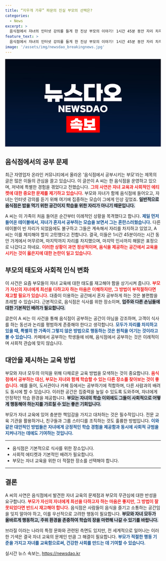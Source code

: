 ```yaml
---
title: “지우개 가루” 파문의 진실 부모의 선택은?
categories:
  - News
excerpt: >
  음식점에서 자녀의 인터넷 강의를 들게 한 진상 부모의 이야기! 1시간 45분 동안 자리 차지를 하며 논란의 중심에 선 이들의 행동에 네티즌들은 경악을 금치 못했습니다. 이 상황의 전말은? 클릭해서 확인하세요!
feature_text: >
  음식점에서 자녀의 인터넷 강의를 들게 한 진상 부모의 이야기! 1시간 45분 동안 자리 차지를 하며 논란의 중심에 선 이들의 행동에 네티즌들은 경악을 금치 못했습니다. 이 상황의 전말은? 클릭해서 확인하세요!
image: '/assets/img/newsdao_breakingnews.jpg'
---
```


<p><img src="/assets/img/newsdao_breakingnews.jpg" alt="implanttips 속보" /></p>

<h2 data-ke-size="size26">음식점에서의 공부 문제</h2>

<p data-ke-size="size16"></p> 

<p>최근 자영업자 온라인 커뮤니티에서 올라온 '음식점에서 공부시키는 부모'라는 제목의 글은 많은 이들의 관심을 끌고 있습니다. 이 글쓴이 A 씨는 한 음식점을 운영하고 있으며, 저녁에 특별한 경험을 겪었다고 전했습니다. <b><span style="color: #ee2323;">그의 사연은 자녀 교육과 사회적인 에티켓에 대한 중요한 문제를 제기하고 있습니다.</span></b> 부모와 자녀가 함께 음식점에 들어오고, 자녀는 인터넷 강의를 듣기 위해 여기에 집중하는 모습이 그에게 인상 깊었죠. <b><span style="background-color: #21538527;">일반적으로 음식점은 밥을 먹기 위한 공간이지 학습을 위한 자리가 아니기 때문입니다.</span></b></p>

<p>A 씨는 이 가족이 처음 들어온 순간부터 이례적인 상황을 목격했다고 합니다. <b><span style="color: #1a5490;">제일 먼저 들어온 테이블에서, 자녀가 혼자서 공부하는 모습을 보면서 그는 혼란스러웠습니다.</span></b> 다른 테이블이 빈 자리가 되었음에도 불구하고 그들은 계속해서 자리를 차지하고 있었고, A 씨는 이를 제지해야 할지 고민했다고 전합니다. 결국, 이들은 1시간 45분이라는 시간 동안 가게에서 머무르며, 마지막까지 자리를 차지했으며, 마지막 인사까지 해맑은 표정으로 나갔다고 하네요. <b><span style="color: #ee2323;">이러한 상황이 과연 정상적이며, 음식을 제공하는 공간에서 교육을 시키는 것이 옳은지에 대한 논란이 일고 있습니다.</span></b></p>

<h2 data-ke-size="size26">부모의 태도와 사회적 인식 변화</h2>

<p data-ke-size="size16"></p> 

<p>이 사건은 요즘 부모들이 자녀 교육에 대한 태도를 재고해야 함을 상기시켜 줍니다. <b><span style="color: #ee2323;">부모가 자신의 자녀에게 최선을 다하고자 하는 마음은 이해하지만, 그 방법이 부적절하다면 재고할 필요가 있습니다.</span></b> 대중이 이용하는 공간에서 혼자 공부하게 하는 것은 불편함을 초래할 수 있습니다. 근본적으로, 음식점은 식사를 위한 장소이며, <b><span style="background-color: #21538527;">업주와 다른 손님들에 대한 기본적인 배려가 필요합니다.</span></b></p>

<p>글쓴이 A 씨는 이 사건을 통해 음식점이 공부하는 공간이 아님을 강조하며, 고객이 식사를 하는 동선과 논리를 평범하게 존중해야 한다고 생각합니다. <b><span style="color: #1a5490;">모두가 자리를 차지하고 있을 때, 특별히 한 가족이 그렇지 않은 방법으로 행동하는 것은 원칙을 어기는 것이라고 볼 수 있습니다.</span></b> 카페에서 공부하는 학생들에 비해, 음식점에서 공부하는 것은 이례적이며 사회적 관습에 맞지 않습니다.</p>

<h2 data-ke-size="size26">대안을 제시하는 교육 방법</h2>

<p data-ke-size="size16"></p> 

<p>부모와 자녀 모두의 이익을 위해 다채로운 교육 방법을 모색하는 것이 중요합니다. <b><span style="color: #ee2323;">음식점에서 공부하는 대신, 부모는 자녀와 함께 학습할 수 있는 다른 장소를 찾아보는 것이 좋습니다.</span></b> 예를 들어, 도서관이나 카페 등에서는 공부하기에 적합하며, 다른 사람과의 배려도 동시에 할 수 있습니다. 이러한 공간은 집중력을 높일 수 있도록 도와주며, 자녀에게 안정적인 학습 환경을 제공합니다. <b><span style="background-color: #21538527;">부모는 자녀의 학습 이외에도 그들이 사회적으로 어떻게 행동해야 하는지를 가르칠 수 있는 좋은 기회입니다.</span></b></p>

<p>부모가 자녀 교육에 있어 충분한 책임감을 가지고 대처하는 것은 필수적입니다. 전문 교육 기관을 활용하거나, 친구들과 그룹 스터디를 조직하는 것도 훌륭한 방법입니다. <b><span style="color: #1a5490;">이와 같은 대안적인 방법들은 자녀에게 긍정적인 학습 경험을 제공함과 동시에 사회적 규범을 지켜나가는 데에도 기여하는 것입니다.</span></b> </p>

<hr>

<ul>
    <li>음식점은 기본적으로 식사를 위한 장소입니다.</li>
    <li>사회적 에티켓과 기본적인 배려가 필요합니다.</li>
    <li>부모는 자녀 교육을 위한 더 적절한 장소를 선택해야 합니다.</li>
</ul>

<hr>

<h2 data-ke-size="size26">결론</h2>

<p data-ke-size="size16"></p> 

<p>A 씨의 사연은 음식점에서 발견한 자녀 교육의 문제점과 부모의 무관심에 대한 반성을 요구합니다. <b><span style="color: #ee2323;">부모가 자신의 자녀에게 최선을 다하고자 하는 마음은 좋지만, 그 방법이 잘못되었다면 반드시 재고해야 합니다.</span></b> 음식점은 사람들이 음식을 즐기고 소통하는 공간임을 잊지 말아야 하고, 이를 우선적으로 고려한 행동이 필요합니다. <b><span style="background-color: #21538527;">부모와 자녀 모두가 올바르게 행동하고, 주위 환경을 존중하여 학습의 장을 마련해 나갈 수 있기를 바랍니다.</span></b> </p>

<p>브라질 이라는 나라의 특정 문화와 관련된 측면도 있지만, 전 세계적으로 일어나는 이러한 기색은 결국 자녀 교육의 문제인 만큼 그 해결이 필요합니다. <b><span style="color: #1a5490;">부모가 적절한 행동 기준을 가지고 자녀를 교육함으로써, 건강한 사회를 만드는 데 기여할 수 있습니다.</span></b></p>
실시간 뉴스 속보는, <a href="https://newsdao.kr" rel="dofollow">https://newsdao.kr</a>


